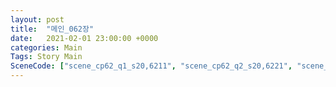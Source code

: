 ```yaml
---
layout: post
title:  "메인_062장"
date:   2021-02-01 23:00:00 +0000
categories: Main
Tags: Story Main
SceneCode: ["scene_cp62_q1_s20,6211", "scene_cp62_q2_s20,6221", "scene_cp62_q3_s20,6231", "scene_cp62_q4_s20,6241", "scene_cp62_q4_s30,6242"]
---
```

